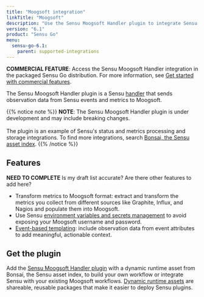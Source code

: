 ```yaml
---
title: "Moogsoft integration"
linkTitle: "Moogsoft"
description: "Use the Sensu Moogsoft Handler plugin to integrate Sensu with your existing Moogsoft workflows. Read about the features of Sensu's Moogsoft integration and learn how to get the plugin."
version: "6.1"
product: "Sensu Go"
menu: 
  sensu-go-6.1:
    parent: supported-integrations
---
```


**COMMERCIAL FEATURE**: Access the Sensu Moogsoft Handler integration in the packaged Sensu Go distribution.
For more information, see [Get started with commercial features][6].

The Sensu Moogsoft Handler plugin is a Sensu [handler][1] that sends observation data from Sensu events and metrics to Moogsoft.

{{% notice note %}}
**NOTE**: The Sensu Moogsoft Handler plugin is under development and may include breaking changes.<br><br>
The plugin is an example of Sensu's status and metrics processing and storage integrations.
To find more integrations, search [Bonsai, the Sensu asset index](https://bonsai.sensu.io/).
{{% /notice %}}

## Features

**NEED TO COMPLETE** Is my draft list accurate? Are there other features to add here?

- Transform metrics to Moogsoft format: extract and transform the metrics you collect from different sources like Graphite, Influx, and Nagios and populate them into Moogsoft.
- Use Sensu [environment variables and secrets management][3] to avoid exposing your Moogsoft username and password.
- [Event-based templating][2]: include observation data from event attributes to add meaningful, actionable context.

## Get the plugin

Add the [Sensu Moogsoft Handler plugin][4] with a dynamic runtime asset from Bonsai, the Sensu asset index, to build your own workflow or integrate Sensu with your existing Moogsoft workflows.
[Dynamic runtime assets][5] are shareable, reusable packages that make it easier to deploy Sensu plugins.


[1]: ../../../observability-pipeline/observe-process/handlers/
[2]: ../../../observability-pipeline/observe-process/handler-templates/
[3]: ../../../operations/manage-secrets/
[4]: https://bonsai.sensu.io/assets/sensu/sensu-moogsoft-handler
[5]: ../../assets
[6]: ../../../commercial/
